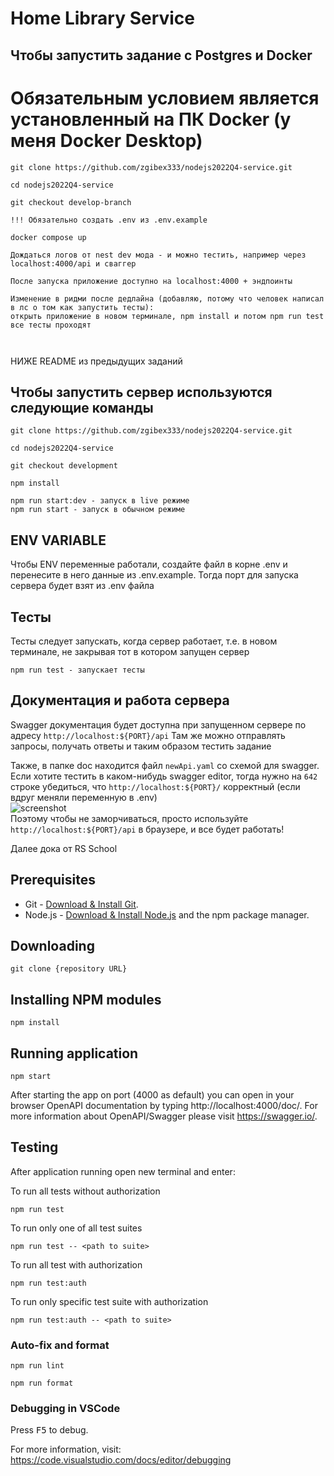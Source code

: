 # Home Library Service

## Чтобы запустить задание с Postgres и Docker
#  Обязательным условием является установленный на ПК Docker (у меня Docker Desktop)

```
git clone https://github.com/zgibex333/nodejs2022Q4-service.git 

cd nodejs2022Q4-service

git checkout develop-branch

!!! Обязательно создать .env из .env.example

docker compose up

Дождаться логов от nest dev мода - и можно тестить, например через localhost:4000/api и сваггер

После запуска приложение доступно на localhost:4000 + эндпоинты

Изменение в ридми после дедлайна (добавляю, потому что человек написал в лс о том как запустить тесты): 
открыть приложение в новом терминале, npm install и потом npm run test 
все тесты проходят



```

НИЖЕ README из предыдущих заданий

## Чтобы запустить сервер используются следующие команды
```
git clone https://github.com/zgibex333/nodejs2022Q4-service.git 

cd nodejs2022Q4-service 

git checkout development

npm install

npm run start:dev - запуск в live режиме
npm run start - запуск в обычном режиме 
```
## ENV VARIABLE
Чтобы ENV переменные работали, создайте файл в корне .env и перенесите в него данные из .env.example. Тогда порт для запуска сервера будет взят из .env файла

## Тесты 
Тесты следует запускать, когда сервер работает, т.е. в новом терминале, не закрывая тот в котором запущен сервер
```
npm run test - запускает тесты
```

## Документация и работа сервера
Swagger документация будет доступна при запущенном сервере по адресу `http://localhost:${PORT}/api`
Там же можно отправлять запросы, получать ответы и таким образом тестить задание

Также, в папке doc находится файл `newApi.yaml` со схемой для swagger. Если хотите тестить в каком-нибудь swagger editor, тогда нужно на `642` строке убедиться, что `http://localhost:${PORT}/` корректный (если вдруг меняли переменную в .env)<br>
![screenshot](https://i.ibb.co/Hxqy2dh/swagger.png)<br>
Поэтому чтобы не заморчиваться, просто используйте `http://localhost:${PORT}/api` в браузере, и все будет работать!

Далее дока от RS School
## Prerequisites

- Git - [Download & Install Git](https://git-scm.com/downloads).
- Node.js - [Download & Install Node.js](https://nodejs.org/en/download/) and the npm package manager.

## Downloading

```
git clone {repository URL}
```

## Installing NPM modules

```
npm install
```

## Running application

```
npm start
```

After starting the app on port (4000 as default) you can open
in your browser OpenAPI documentation by typing http://localhost:4000/doc/.
For more information about OpenAPI/Swagger please visit https://swagger.io/.

## Testing

After application running open new terminal and enter:

To run all tests without authorization

```
npm run test
```

To run only one of all test suites

```
npm run test -- <path to suite>
```

To run all test with authorization

```
npm run test:auth
```

To run only specific test suite with authorization

```
npm run test:auth -- <path to suite>
```

### Auto-fix and format

```
npm run lint
```

```
npm run format
```

### Debugging in VSCode

Press <kbd>F5</kbd> to debug.

For more information, visit: https://code.visualstudio.com/docs/editor/debugging
